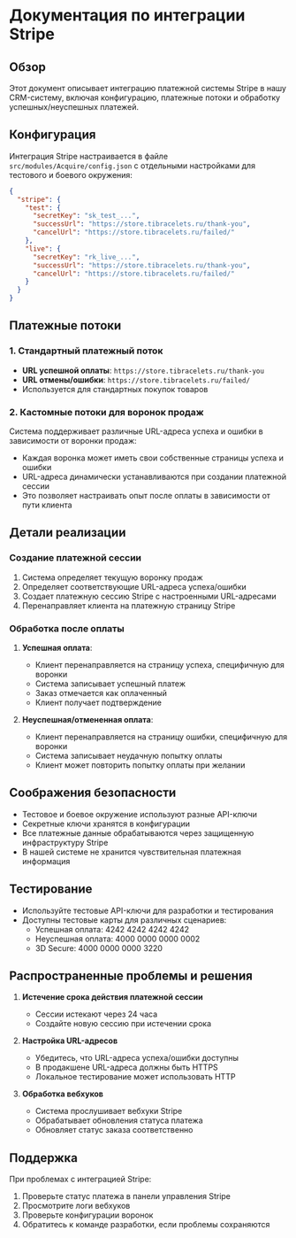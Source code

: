 # Документация по интеграции Stripe

## Обзор
Этот документ описывает интеграцию платежной системы Stripe в нашу CRM-систему, включая конфигурацию, платежные потоки и обработку успешных/неуспешных платежей.

## Конфигурация
Интеграция Stripe настраивается в файле `src/modules/Acquire/config.json` с отдельными настройками для тестового и боевого окружения:

```json
{
  "stripe": {
    "test": {
      "secretKey": "sk_test_...",
      "successUrl": "https://store.tibracelets.ru/thank-you",
      "cancelUrl": "https://store.tibracelets.ru/failed/"
    },
    "live": {
      "secretKey": "rk_live_...",
      "successUrl": "https://store.tibracelets.ru/thank-you",
      "cancelUrl": "https://store.tibracelets.ru/failed/"
    }
  }
}
```

## Платежные потоки

### 1. Стандартный платежный поток
- **URL успешной оплаты**: `https://store.tibracelets.ru/thank-you`
- **URL отмены/ошибки**: `https://store.tibracelets.ru/failed/`
- Используется для стандартных покупок товаров

### 2. Кастомные потоки для воронок продаж
Система поддерживает различные URL-адреса успеха и ошибки в зависимости от воронки продаж:
- Каждая воронка может иметь свои собственные страницы успеха и ошибки
- URL-адреса динамически устанавливаются при создании платежной сессии
- Это позволяет настраивать опыт после оплаты в зависимости от пути клиента

## Детали реализации

### Создание платежной сессии
1. Система определяет текущую воронку продаж
2. Определяет соответствующие URL-адреса успеха/ошибки
3. Создает платежную сессию Stripe с настроенными URL-адресами
4. Перенаправляет клиента на платежную страницу Stripe

### Обработка после оплаты
1. **Успешная оплата**:
   - Клиент перенаправляется на страницу успеха, специфичную для воронки
   - Система записывает успешный платеж
   - Заказ отмечается как оплаченный
   - Клиент получает подтверждение

2. **Неуспешная/отмененная оплата**:
   - Клиент перенаправляется на страницу ошибки, специфичную для воронки
   - Система записывает неудачную попытку оплаты
   - Клиент может повторить попытку оплаты при желании

## Соображения безопасности
- Тестовое и боевое окружение используют разные API-ключи
- Секретные ключи хранятся в конфигурации
- Все платежные данные обрабатываются через защищенную инфраструктуру Stripe
- В нашей системе не хранится чувствительная платежная информация

## Тестирование
- Используйте тестовые API-ключи для разработки и тестирования
- Доступны тестовые карты для различных сценариев:
  - Успешная оплата: 4242 4242 4242 4242
  - Неуспешная оплата: 4000 0000 0000 0002
  - 3D Secure: 4000 0000 0000 3220

## Распространенные проблемы и решения
1. **Истечение срока действия платежной сессии**
   - Сессии истекают через 24 часа
   - Создайте новую сессию при истечении срока

2. **Настройка URL-адресов**
   - Убедитесь, что URL-адреса успеха/ошибки доступны
   - В продакшене URL-адреса должны быть HTTPS
   - Локальное тестирование может использовать HTTP

3. **Обработка вебхуков**
   - Система прослушивает вебхуки Stripe
   - Обрабатывает обновления статуса платежа
   - Обновляет статус заказа соответственно

## Поддержка
При проблемах с интеграцией Stripe:
1. Проверьте статус платежа в панели управления Stripe
2. Просмотрите логи вебхуков
3. Проверьте конфигурации воронок
4. Обратитесь к команде разработки, если проблемы сохраняются 